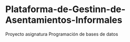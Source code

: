 # Plataforma-de-Gestinn-de-Asentamientos-Informales
Proyecto asignatura Programación de bases de datos
